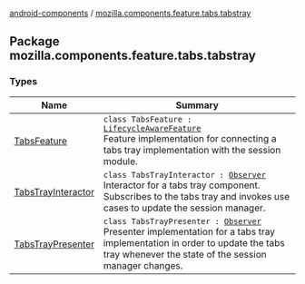 [android-components](../index.md) / [mozilla.components.feature.tabs.tabstray](./index.md)

## Package mozilla.components.feature.tabs.tabstray

### Types

| Name | Summary |
|---|---|
| [TabsFeature](-tabs-feature/index.md) | `class TabsFeature : `[`LifecycleAwareFeature`](../mozilla.components.support.base.feature/-lifecycle-aware-feature/index.md)<br>Feature implementation for connecting a tabs tray implementation with the session module. |
| [TabsTrayInteractor](-tabs-tray-interactor/index.md) | `class TabsTrayInteractor : `[`Observer`](../mozilla.components.concept.tabstray/-tabs-tray/-observer/index.md)<br>Interactor for a tabs tray component. Subscribes to the tabs tray and invokes use cases to update the session manager. |
| [TabsTrayPresenter](-tabs-tray-presenter/index.md) | `class TabsTrayPresenter : `[`Observer`](../mozilla.components.browser.session/-session-manager/-observer/index.md)<br>Presenter implementation for a tabs tray implementation in order to update the tabs tray whenever the state of the session manager changes. |
